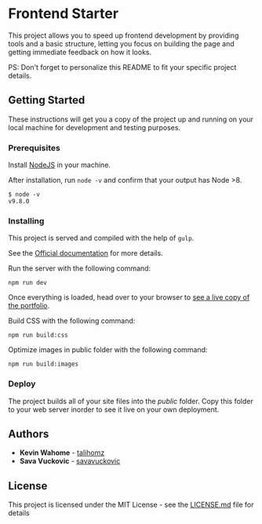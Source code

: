 # Frontend Starter

This project allows you to speed up frontend development by providing tools and a basic structure, letting you focus on building the page and getting immediate feedback on how it looks.

PS: Don't forget to personalize this README to fit your specific project details.

## Getting Started

These instructions will get you a copy of the project up and running on your local machine for development and testing purposes. 


### Prerequisites

Install [NodeJS](https://nodejs.org/en/download/) in your machine.

After installation, run `node -v` and confirm that your output has Node >8.
```
$ node -v
v9.8.0
```

### Installing

This project is served and compiled with the help of `gulp`. 

See the [Official documentation](https://gulpjs.com/) for more details.

Run the server with the following command:

```
npm run dev
```

Once everything is loaded, head over to your browser to [see a live copy of the portfolio](http://localhost:8000/).

Build CSS with the following command: 
```
npm run build:css
```

Optimize images in public folder with the following command: 
```
npm run build:images
```

### Deploy

The project builds all of your site files into the *public* folder. Copy this folder to your web server inorder to see it live on your own deployment.

## Authors

* **Kevin Wahome** - [talihomz](https://github.com/talihomz)
* **Sava Vuckovic** - [savavuckovic](https://github.com/savavuckovic)

## License

This project is licensed under the MIT License - see the [LICENSE.md](LICENSE.md) file for details
